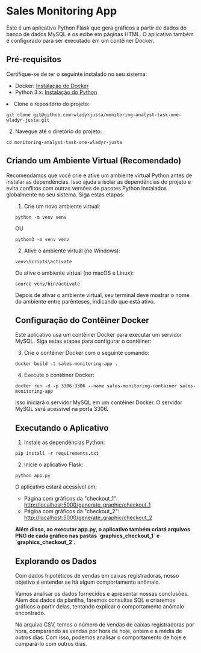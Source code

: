 <h1>Sales Monitoring App</h1>

<p>Este é um aplicativo Python Flask que gera gráficos a partir de dados do banco de dados MySQL e os exibe em páginas HTML. O aplicativo também é configurado para ser executado em um contêiner Docker.</p>

 <h2>Pré-requisitos</h2>

  <p>Certifique-se de ter o seguinte instalado no seu sistema:</p>
   <ul>
     <li>Docker: <a href="https://docs.docker.com/get-docker/">Instalação do Docker</a></li>
      <li>Python 3.x: <a href="https://www.python.org/downloads/">Instalação do Python</a></li>
  </ul>

  <li>Clone o repositório do projeto:</li>
 </ol>

 <pre><code>git clone git@github.com:wladyrjusta/monitoring-analyst-task-one-wladyr-justa.git</code></pre>

 <ol start="2">
    <li>Navegue até o diretório do projeto:</li>
 </ol>
 <pre><code>cd monitoring-analyst-task-one-wladyr-justa</code></pre>

<h2>Criando um Ambiente Virtual (Recomendado)</h2>

<p>Recomendamos que você crie e ative um ambiente virtual Python antes de instalar as dependências. Isso ajuda a isolar as dependências do projeto e evita conflitos com outras versões de pacotes Python instalados globalmente no seu sistema. Siga estas etapas:</p>
<ol start="1">

 <ol>
    <li>Crie um novo ambiente virtual:</li>
 </ol>

 <pre><code>python -m venv venv</code></pre>
 <p>OU</p>
  <pre><code>python3 -m venv venv</code></pre>

 <ol start="2">
   <li>Ative o ambiente virtual (no Windows):</li>
 </ol>

<pre><code>venv\Scripts\activate</code></pre>

<p>Ou ative o ambiente virtual (no macOS e Linux):</p>

<pre><code>source venv/bin/activate</code></pre>

<p>Depois de ativar o ambiente virtual, seu terminal deve mostrar o nome do ambiente entre parênteses, indicando que está ativo.</p>

<h2>Configuração do Contêiner Docker</h2>

<p>Este aplicativo usa um contêiner Docker para executar um servidor MySQL. Siga estas etapas para configurar o contêiner:</p>

 <ol start="3">
  <li>Crie o contêiner Docker com o seguinte comando:</li>
 </ol>

<pre><code>docker build -t sales-monitoring-app .</code></pre>

 <ol start="4">
  <li>Execute o contêiner Docker:</li>
 </ol>

 <pre><code>docker run -d -p 3306:3306 --name sales-monitoring-container sales-monitoring-app</code></pre>

 <p>Isso iniciará o servidor MySQL em um contêiner Docker. O servidor MySQL será acessível na porta 3306.</p>

 <h2>Executando o Aplicativo</h2>

 <ol start="1">
   <li>Instale as dependências Python:</li>
 </ol>

<pre><code>pip install -r requirements.txt</code></pre>

<ol start="2">
 <li>Inicie o aplicativo Flask:</li>
</ol>

<pre><code>python app.py</code></pre>

<p>O aplicativo estará acessível em:</p>

<ul>
 <li>Página com gráficos da "checkout_1": <a href="http://localhost:5000/generate_graphic/checkout_1">http://localhost:5000/generate_graphic/checkout_1</a></li>
 <li>Página com gráficos da "checkout_2": <a href="http://localhost:5000/generate_graphic/checkout_2">http://localhost:5000/generate_graphic/checkout_2</a></li>
</ul>

<p><strong>Além disso, ao executar app.py, o aplicativo também criará arquivos PNG de cada gráfico nas pastas `graphics_checkout_1` e `graphics_checkout_2`.</strong></p>

<h2>Explorando os Dados</h2>

<p>Com dados hipotéticos de vendas em caixas registradoras, nosso objetivo é entender se há algum comportamento anômalo.</p>

<p>Vamos analisar os dados fornecidos e apresentar nossas conclusões. Além dos dados da planilha, faremos consultas SQL e criaremos gráficos a partir delas, tentando explicar o comportamento anômalo encontrado.</p>

<p>No arquivo CSV, temos o número de vendas de caixas registradoras por hora, comparando as vendas por hora de hoje, ontem e a média de outros dias. Com isso, podemos analisar o comportamento de hoje e compará-lo com outros dias.</p>